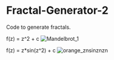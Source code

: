 # Fractal-Generator-2
Code to generate fractals.



f(z) = z^2 + c
![Mandelbrot_1](https://user-images.githubusercontent.com/22204498/121804049-4cc1da00-cbf9-11eb-9e94-22f968db76c0.png)




f(z) = z*sin(z^2) + c
![orange_znsinznzn](https://user-images.githubusercontent.com/22204498/121804059-56e3d880-cbf9-11eb-85a8-5ff9bc469453.png)
